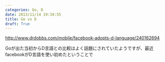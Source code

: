 ```yaml
---
categories: Go, D
date: 2013/11/14 19:34:55
title: Go vs D
draft: True
---
```


http://www.drdobbs.com/mobile/facebook-adopts-d-language/240162694

Goが出た当初からD言語との比較はよく話題にされていたようですが、最近facebookがD言語を使い初めたということで







